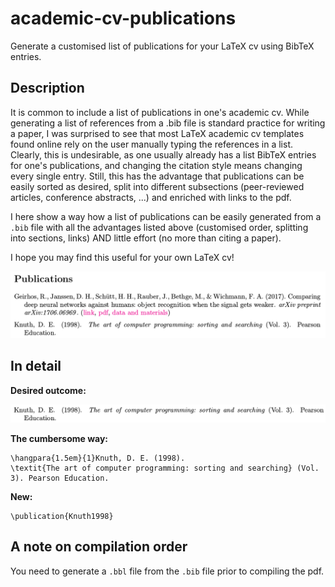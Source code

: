 # academic-cv-publications

Generate a customised list of publications for your LaTeX cv using BibTeX entries.

## Description
It is common to include a list of publications in one's academic cv. While generating a list of references from a .bib file is standard practice for writing a paper, I was surprised to see that most LaTeX academic cv templates found online rely on the user manually typing the references in a list. Clearly, this is undesirable, as one usually already has a list BibTeX entries for one's publications, and changing the citation style means changing every single entry. Still, this has the advantage that publications can be easily sorted as desired, split into different subsections (peer-reviewed articles, conference abstracts, ...) and enriched with links to the pdf.

I here show a way how a list of publications can be easily generated from a ``.bib`` file with all the advantages listed above (customised order, splitting into sections, links) AND little effort (no more than citing a paper).

I hope you may find this useful for your own LaTeX cv!

![](imgs/outcome.png)

## In detail

**Desired outcome:**

![](imgs/outcome-knuth.png)

**The cumbersome way:**
```
\hangpara{1.5em}{1}Knuth, D. E. (1998). 
\textit{The art of computer programming: sorting and searching} (Vol. 3). Pearson Education.
```

**New:**
```
\publication{Knuth1998}
```
## A note on compilation order

You need to generate a ``.bbl`` file from the ``.bib`` file prior to compiling the pdf.
